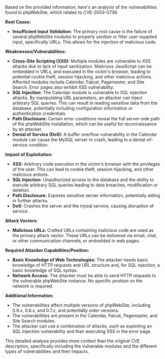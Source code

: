 Based on the provided information, here's an analysis of the vulnerabilities found in phpWebSite, which relates to CVE-2003-0736:

**Root Cause:**

*   **Insufficient Input Validation:** The primary root cause is the failure of several phpWebSite modules to properly sanitize or filter user-supplied input, specifically URLs. This allows for the injection of malicious code.

**Weaknesses/Vulnerabilities:**

*   **Cross-Site Scripting (XSS):** Multiple modules are vulnerable to XSS attacks due to lack of input sanitization. Malicious JavaScript can be embedded in URLs, and executed in the victim's browser, leading to potential cookie theft, session hijacking, and other malicious actions. Affected modules include Calendar, Fatcat, Pagemaster, and Site Search. Error pages also exhibit XSS vulnerability.
*   **SQL Injection:** The Calendar module is vulnerable to SQL injection attacks. By manipulating URL parameters, an attacker can inject arbitrary SQL queries. This can result in reading sensitive data from the database, potentially including configuration information or authentication credentials.
*   **Path Disclosure:**  Certain error conditions reveal the full server-side path of the phpWebSite installation, which can be useful for reconnaissance by an attacker.
*   **Denial of Service (DoS):** A buffer overflow vulnerability in the Calendar module can cause the MySQL server to crash, leading to a denial-of-service condition.

**Impact of Exploitation:**

*   **XSS:** Arbitrary code execution in the victim's browser with the privileges of the user. This can lead to cookie theft, session hijacking, and other malicious actions.
*   **SQL Injection:** Unauthorized access to the database and the ability to execute arbitrary SQL queries leading to data breaches, modification or deletion.
*   **Path Disclosure:**  Exposes sensitive server information, potentially aiding in further attacks.
*   **DoS:**  Crashes the server and the mysql service, causing disruption of service.

**Attack Vectors:**

*   **Malicious URLs:** Crafted URLs containing malicious code are used as the primary attack vector. These URLs can be delivered via email, chat, or other communication channels, or embedded in web pages.

**Required Attacker Capabilities/Position:**

*   **Basic Knowledge of Web Technologies:** The attacker needs basic knowledge of HTTP requests and URL structure and, for SQL injection, a basic knowledge of SQL syntax.
*   **Network Access:** The attacker must be able to send HTTP requests to the vulnerable phpWebSite instance. No specific position on the network is required.

**Additional Information:**

*   The vulnerabilities affect multiple versions of phpWebSite, including 0.9.x, 0.8.x, and 0.7.x, and potentially older versions.
*   The vulnerabilities are present in the Calendar, Fatcat, Pagemaster, and Site Search modules.
*   The attacker can use a combination of attacks, such as exploiting an SQL injection vulnerability and then executing XSS in the error page.

This detailed analysis provides more context than the original CVE description, specifically including the vulnerable modules and the different types of vulnerabilities and their impacts.